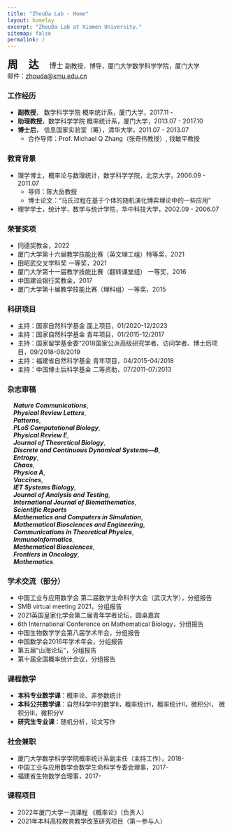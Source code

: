 ```yaml
---
title: "ZhouDa Lab - Home"
layout: homelay
excerpt: "ZhouDa Lab at Xiamen University."
sitemap: false
permalink: /
---
```


<font size=5><b>周&ensp;&ensp;达&emsp;</b><font size=3>博士</font></font>
副教授，博导，厦门大学数学科学学院，厦门大学  
邮件：zhouda@xmu.edu.cn	
	
### 工作经历	
- **副教授**，  数学科学学院 概率统计系，厦门大学，2017.11 - 
- **助理教授**，数学科学学院 概率统计系，厦门大学，2013.07 - 2017.10 
- **博士后**，  信息国家实验室（筹），清华大学，2011.07 - 2013.07 
	- 合作导师：Prof. Michael Q Zhang（张奇伟教授）, 钱敏平教授
	
### 教育背景	
- 理学博士，概率论与数理统计，数学科学学院，北京大学，2006.09 - 2011.07
	- 导师：陈大岳教授
	- 博士论文：“马氏过程在基于个体的随机演化博弈理论中的一些应用”
- 理学学士，统计学，数学与统计学院，华中科技大学，2002.09 - 2006.07
	
### 荣誉奖项
- 同德奖教金，2022
- 厦门大学第十六届教学技能比赛（英文理工组）特等奖，2021
- 田昭武交叉学科奖 一等奖，2021
- 厦门大学第十一届教学技能比赛（翻转课堂组） 一等奖，2016
- 中国建设银行奖教金，2017
- 厦门大学第十届教学技能比赛（理科组）一等奖，2015

### 科研项目
- 主持：国家自然科学基金 面上项目，01/2020-12/2023
- 主持：国家自然科学基金 青年项目，01/2015-12/2017
- 主持：国家留学基金委“2018国家公派高级研究学者、访问学者、博士后项目，09/2018-08/2019
- 主持：福建省自然科学基金 青年项目，04/2015-04/2018
- 主持：中国博士后科学基金 二等资助，07/2011-07/2013

### 杂志审稿
&emsp;***Nature Communications***,  
&emsp;***Physical Review Letters***,  
&emsp;***Patterns***,  
&emsp;***PLoS Computational Biology***,  
&emsp;***Physical Review E***,  
&emsp;***Journal of Theoretical Biology***,  
&emsp;***Discrete and Continuous Dynamical Systems—B***,  
&emsp;***Entropy***,  
&emsp;***Chaos***,  
&emsp;***Physica A***,  
&emsp;***Vaccines***,  
&emsp;***IET Systems Biology***,  
&emsp;***Journal of Analysis and Testing***,  
&emsp;***International Journal of Biomathematics***,  
&emsp;***Scientific Reports***  
&emsp;***Mathematics and Computers in Simulation***,  
&emsp;***Mathematical Biosciences and Engineering***,  
&emsp;***Communications in Theoretical Physics***,  
&emsp;***ImmunoInformatics***,  
&emsp;***Mathematical Biosciences***,  
&emsp;***Frontiers in Oncology***,  
&emsp;***Mathematics***.  

### 学术交流（部分）
- 中国工业与应用数学会 第二届数学生命科学大会（武汉大学），分组报告
- SMB virtual meeting 2021，分组报告
- 2021英国皇家化学会第二届青年学者论坛，圆桌嘉宾
- 6th International Conference on Mathematical Biology，分组报告
- 中国生物数学学会第八届学术年会，分组报告
- 中国数学会2016年学术年会，分组报告
- 第五届“山海论坛”，分组报告
- 第十届全国概率统计会议，分组报告

### 课程教学
- **本科专业数学课**：概率论、非参数统计
- **本科公共数学课**：自然科学中的数学II，概率统计I，概率统计II，微积分I，
微积分III，微积分V
- **研究生专业课**：随机分析，论文写作

### 社会兼职
- 厦门大学数学科学学院概率统计系副主任（主持工作），2018-
- 中国工业与应用数学会数学生命科学专委会理事，2017-
- 福建省生物数学会理事，2017-

### 课程项目
- 2022年厦门大学一流课程 《概率论》（负责人）
- 2021年本科高校教育教学改革研究项目（第一参与人）
